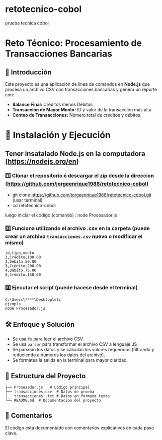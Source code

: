 # retotecnico-cobol
prueba tecnica cobol
# Reto Técnico: Procesamiento de Transacciones Bancarias 

## 📌 Introducción
Este proyecto es una aplicación de línea de comandos  en **Node.js** que procesa un archivo CSV con transacciones bancarias y genera un reporte con:
- **Balance Final:** Créditos menos Débitos.
- **Transacción de Mayor Monto:** ID y valor de la transacción más alta.
- **Conteo de Transacciones:** Número total de créditos y débitos.

# 🚀 Instalación y Ejecución
## Tener insatalado Node.js en la computadora (https://nodejs.org/en)
### 1️⃣ Clonar el repositorio ó descargar el zip desde la direccion (https://github.com/jorgeenrique1988/retotecnico-cobol)

* git clone https://github.com/jorgeenrique1988/retotecnico-cobol.git (usar terminal)
* cd retotecnico-cobol

luego iniciar el codigo (comando) : 
node Procesador.js

### 2️⃣ Funciona utilizando el archivo .csv en la carpeta (puede crear un archivo `transacciones.csv` nuevo o modificar el mismo)
```csv
id,tipo,monto
1,Crédito,100.00
2,Débito,50.00
3,Crédito,200.00
4,Débito,75.00
5,Crédito,150.00
```

### 3️⃣ Ejecutar el script (puede hacese desde el terminal)
```nombre de la carpeta DONDE se encuentra el codigo
C:\Users\****\Desktop\etc
ejemplo 
node Procesador.js
```

## 🛠️ Enfoque y Solución
- Se usa `fs` para leer el archivo CSV.
- Se usa `parser` para transformar el archivo CSV a lenguaje JS
- Se parsean los datos y se calculan los valores requeridos (filtrando y reduciendo a numeros los datos del archivo).
- Se formatea la salida en la terminal para mayor claridad.

## 📂 Estructura del Proyecto
```
├── Procesador.js   # Código principal
├── transacciones.csv  # Datos de prueba
|__ transacciones .txt # Datos en formato texto
└── README.md  # Documentación del proyecto
```

## 📝 Comentarios
El código está documentado con comentarios explicativos en cada paso clave.
